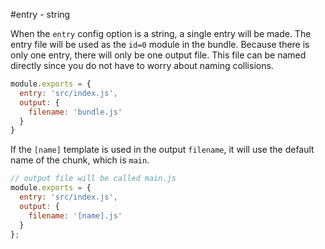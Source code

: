 #entry - string

When the `entry` config option is a string, a single entry will be made. The entry file will be used as the `id=0` module in the bundle. Because there is only one entry, there will only be one output file. This file can be named directly since you do not have to worry about naming collisions.

```javascript
module.exports = {
  entry: 'src/index.js',
  output: {
    filename: 'bundle.js'
  }
}
```

If the `[name]` template is used in the output `filename`, it will use the default name of the chunk, which is `main`.
```javascript
// output file will be called main.js
module.exports = {
  entry: 'src/index.js',
  output: {
    filename: '[name].js'
  }
};
```
